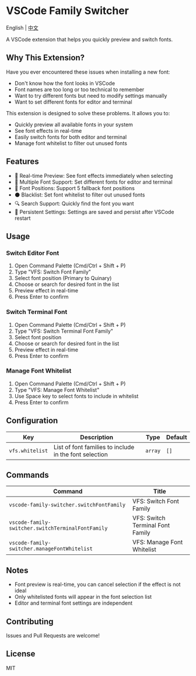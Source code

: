 # VSCode Family Switcher

English | [中文](README-ZH.md)

A VSCode extension that helps you quickly preview and switch fonts.

## Why This Extension?

Have you ever encountered these issues when installing a new font:
- Don't know how the font looks in VSCode
- Font names are too long or too technical to remember
- Want to try different fonts but need to modify settings manually
- Want to set different fonts for editor and terminal

This extension is designed to solve these problems. It allows you to:
- Quickly preview all available fonts in your system
- See font effects in real-time
- Easily switch fonts for both editor and terminal
- Manage font whitelist to filter out unused fonts

## Features

- 🎨 Real-time Preview: See font effects immediately when selecting
- 🔄 Multiple Font Support: Set different fonts for editor and terminal
- 📝 Font Positions: Support 5 fallback font positions
- ⚫ Blacklist: Set font whitelist to filter out unused fonts
- 🔍 Search Support: Quickly find the font you want
- 💾 Persistent Settings: Settings are saved and persist after VSCode restart

## Usage

### Switch Editor Font

1. Open Command Palette (Cmd/Ctrl + Shift + P)
2. Type "VFS: Switch Font Family"
3. Select font position (Primary to Quinary)
4. Choose or search for desired font in the list
5. Preview effect in real-time
6. Press Enter to confirm

### Switch Terminal Font

1. Open Command Palette (Cmd/Ctrl + Shift + P)
2. Type "VFS: Switch Terminal Font Family"
3. Select font position
4. Choose or search for desired font in the list
5. Preview effect in real-time
6. Press Enter to confirm

### Manage Font Whitelist

1. Open Command Palette (Cmd/Ctrl + Shift + P)
2. Type "VFS: Manage Font Whitelist"
3. Use Space key to select fonts to include in whitelist
4. Press Enter to confirm

## Configuration

<!-- configs -->

| Key             | Description                                            | Type    | Default |
| --------------- | ------------------------------------------------------ | ------- | ------- |
| `vfs.whitelist` | List of font families to include in the font selection | `array` | `[]`    |

<!-- configs -->

## Commands
<!-- commands -->

| Command                                           | Title                            |
| ------------------------------------------------- | -------------------------------- |
| `vscode-family-switcher.switchFontFamily`         | VFS: Switch Font Family          |
| `vscode-family-switcher.switchTerminalFontFamily` | VFS: Switch Terminal Font Family |
| `vscode-family-switcher.manageFontWhitelist`      | VFS: Manage Font Whitelist       |

<!-- commands -->

## Notes

- Font preview is real-time, you can cancel selection if the effect is not ideal
- Only whitelisted fonts will appear in the font selection list
- Editor and terminal font settings are independent

## Contributing

Issues and Pull Requests are welcome!

## License

MIT
